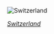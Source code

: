 
![Switzerland](https://www.gstatic.com/prettyearth/assets/full/1038.jpg)

*[Switzerland](https://www.google.com/maps/@45.962714,7.724891,16z/data=!3m1!1e3)*
